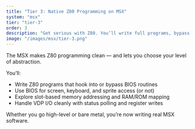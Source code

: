 ```yaml
---
title: "Tier 3: Native Z80 Programming on MSX"
system: "msx"
tier: "tier-3"
order: 3
description: "Get serious with Z80. You’ll write full programs, bypass or leverage the BIOS, and understand memory layout and calling conventions."
image: "/images/msx/tier-3.png"
---
```


The MSX makes Z80 programming clean — and lets you choose your level of abstraction.

You’ll:
- Write Z80 programs that hook into or bypass BIOS routines
- Use BIOS for screen, keyboard, and sprite access (or not)
- Explore slot-based memory addressing and RAM/ROM mapping
- Handle VDP I/O cleanly with status polling and register writes

Whether you go high-level or bare metal, you’re now writing real MSX software.
